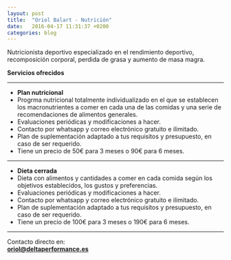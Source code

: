 ```yaml
---
layout: post
title:  "Oriol Balart - Nutrición"
date:   2016-04-17 11:31:37 +0200
categories: blog
---
```

Nutricionista deportivo especializado en el rendimiento deportivo, recomposición corporal, perdida de grasa y aumento de masa magra.

**Servicios ofrecidos**

***

 * **Plan nutricional**
  * Progrma nutricional totalmente individualizado en el que se establecen los macronutrientes a comer en cada una de las comidas y una serie de recomendaciones de alimentos generales.
  * Evaluaciones periódicas y modificaciones a hacer.
  * Contacto por whatsapp y correo electrónico gratuito e ilimitado.
  * Plan de suplementación adaptado a tus requisitos y presupuesto, en caso de ser requerido.
  * Tiene un precio de 50€ para 3 meses o 90€ para 6 meses.  

***

 * **Dieta cerrada**
  * Dieta con alimentos y cantidades a comer en cada comida según los objetivos establecidos, los gustos y preferencias.
  * Evaluaciones periódicas y modificaciones a hacer.
  * Contacto por whatsapp y correo electrónico gratuito e ilimitado.
  * Plan de suplementación adaptado a tus requisitos y presupuesto, en caso de ser requerido.
  * Tiene un precio de 100€ para 3 meses o 190€ para 6 meses.  

***

Contacto directo en:  
  **[oriol@deltaperformance.es](mailto:oriol@deltaperformance.es)**
